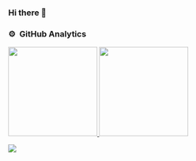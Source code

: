 ### Hi there 👋

### ⚙️ &nbsp;GitHub Analytics

<p align="left">
<a href="https://github.com/deltathrs">
  <img height="180em" src="https://github-readme-stats-eight-theta.vercel.app/api?username=deltathrs&show_icons=true&theme=algolia&include_all_commits=true&count_private=true"/>
  <img height="180em" src="https://github-readme-stats-eight-theta.vercel.app/api/top-langs/?username=deltathrs&layout=compact&langs_count=8&theme=algolia"/>
</a>
</p>
<div align="left">
  <img src="http://github-readme-streak-stats.herokuapp.com?user=deltathrs&theme=algolia&background=0d1117&hide_border=true" />
</div>


<!--
**deltathrs/deltathrs** is a ✨ _special_ ✨ repository because its `README.md` (this file) appears on your GitHub profile.

Here are some ideas to get you started:

- 🔭 I’m currently working on ...
- 🌱 I’m currently learning ...
- 👯 I’m looking to collaborate on ...
- 🤔 I’m looking for help with ...
- 💬 Ask me about ...
- 📫 How to reach me: ...
- 😄 Pronouns: ...
- ⚡ Fun fact: ...
-->
